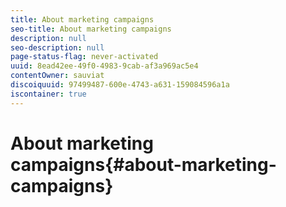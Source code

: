 ```yaml
---
title: About marketing campaigns
seo-title: About marketing campaigns
description: null
seo-description: null
page-status-flag: never-activated
uuid: 8ead42ee-49f0-4983-9cab-af3a969ac5e4
contentOwner: sauviat
discoiquuid: 97499487-600e-4743-a631-159084596a1a
iscontainer: true
---
```


# About marketing campaigns{#about-marketing-campaigns}

